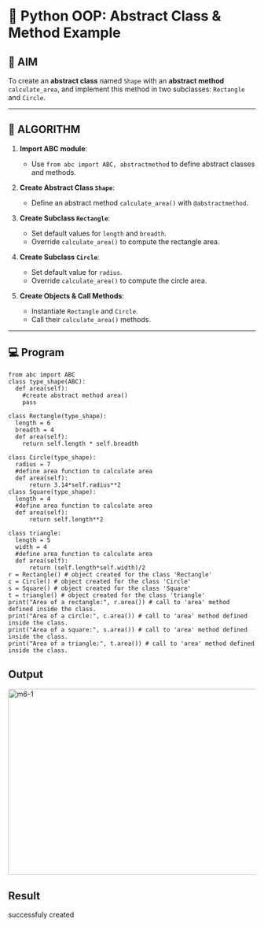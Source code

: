# 🐍 Python OOP: Abstract Class & Method Example

## 🎯 AIM

To create an **abstract class** named `Shape` with an **abstract method** `calculate_area`, and implement this method in two subclasses: `Rectangle` and `Circle`.

---

## 🧠 ALGORITHM

1. **Import ABC module**:
   - Use `from abc import ABC, abstractmethod` to define abstract classes and methods.

2. **Create Abstract Class `Shape`**:
   - Define an abstract method `calculate_area()` with `@abstractmethod`.

3. **Create Subclass `Rectangle`**:
   - Set default values for `length` and `breadth`.
   - Override `calculate_area()` to compute the rectangle area.

4. **Create Subclass `Circle`**:
   - Set default value for `radius`.
   - Override `calculate_area()` to compute the circle area.

5. **Create Objects & Call Methods**:
   - Instantiate `Rectangle` and `Circle`.
   - Call their `calculate_area()` methods.

---

## 💻 Program
```
from abc import ABC
class type_shape(ABC): 
  def area(self):
    #create abstract method area()
    pass

class Rectangle(type_shape):
  length = 6
  breadth = 4
  def area(self):
    return self.length * self.breadth

class Circle(type_shape):
  radius = 7
  #define area function to calculate area
  def area(self):
      return 3.14*self.radius**2
class Square(type_shape):
  length = 4
  #define area function to calculate area
  def area(self):
      return self.length**2

class triangle:
  length = 5
  width = 4
  #define area function to calculate area
  def area(self):
      return (self.length*self.width)/2
r = Rectangle() # object created for the class 'Rectangle'
c = Circle() # object created for the class 'Circle'
s = Square() # object created for the class 'Square'
t = triangle() # object created for the class 'triangle'
print("Area of a rectangle:", r.area()) # call to 'area' method defined inside the class.
print("Area of a circle:", c.area()) # call to 'area' method defined inside the class.
print("Area of a square:", s.area()) # call to 'area' method defined inside the class.
print("Area of a triangle:", t.area()) # call to 'area' method defined inside the class.
```
## Output
<img width="796" height="378" alt="m6-1" src="https://github.com/user-attachments/assets/fe72422f-7656-407a-91b2-8fe25b00cf1d" />

## Result
successfuly created
